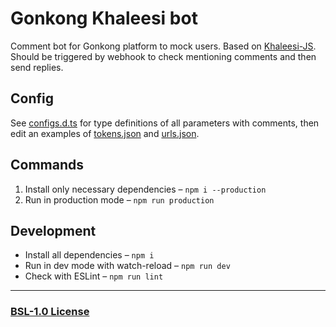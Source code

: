 # Gonkong Khaleesi bot

Comment bot for Gonkong platform to mock users. Based on [Khaleesi-JS](https://github.com/serguun42/Khaleesi-JS). Should be triggered by webhook to check mentioning comments and then send replies.

## Config

See [configs.d.ts](./types/configs.d.ts) for type definitions of all parameters with comments, then edit an examples of [tokens.json](./config/tokens.json) and [urls.json](./config/urls.json).

## Commands

1. Install only necessary dependencies – `npm i --production`
2. Run in production mode – `npm run production`

## Development

- Install all dependencies – `npm i`
- Run in dev mode with watch-reload – `npm run dev`
- Check with ESLint – `npm run lint`

---

### [BSL-1.0 License](./LICENSE)
